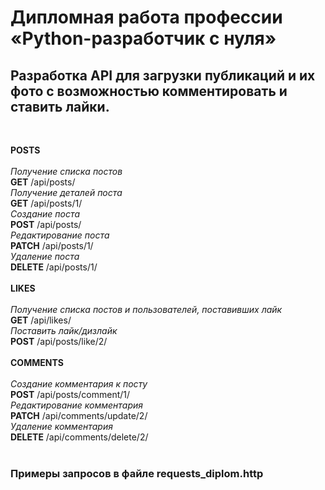 # Дипломная работа профессии «Python-разработчик с нуля»
## Разработка API для загрузки публикаций и их фото с возможностью комментировать и ставить лайки.
<br>

**POSTS**
<br><br>
*Получение списка постов*
<br>
**GET** /api/posts/
<br>
*Получение деталей поста*
<br>
**GET** /api/posts/1/
<br>
*Создание поста*
<br>
**POST** /api/posts/
<br>
*Редактирование поста*
<br>
**PATCH** /api/posts/1/
<br>
*Удаление поста*
<br>
**DELETE** /api/posts/1/
<br><br>
**LIKES**
<br><br>
*Получение списка постов и пользователей, поставивших лайк*
<br>
**GET** /api/likes/
<br>
*Поставить лайк/дизлайк*
<br>
**POST** /api/posts/like/2/
<br><br>
**COMMENTS**
<br><br>
*Создание комментария к посту*
<br>
**POST** /api/posts/comment/1/
<br>
*Редактирование комментария*
<br>
**PATCH** /api/comments/update/2/
<br>
*Удаление комментария*
<br>
**DELETE** /api/comments/delete/2/
<br><br>
### Примеры запросов в файле requests_diplom.http
